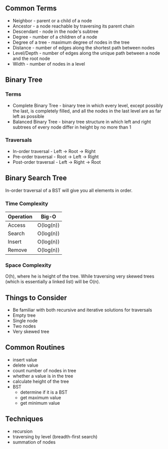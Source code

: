 ## Common Terms

- Neighbor - parent or a child of a node
- Ancestor - a node reachable by traversing its parent chain
- Descendant - node in the node's subtree
- Degree - number of a children of a node
- Degree of a tree - maximum degree of nodes in the tree
- Distance - number of edges along the shortest path between nodes
- Level/Depth - number of edges along the unique path between a node and the root node
- Width - number of nodes in a level

## Binary Tree

### Terms

- Complete Binary Tree - binary tree in which every level, except possibly the last, is completely filled, and all the nodes in the last level are as far left as possible
- Balanced Binary Tree - binary tree structure in which left and right subtrees of every node differ in height by no more than 1

### Traversals

- In-order traversal - Left -> Root -> Right
- Pre-order traversal - Root -> Left -> Right
- Post-order traversal - Left -> Right -> Root

## Binary Search Tree

In-order traversal of a BST will give you all elements in order.

### Time Complexity

| Operation | Big-O     |
| --------- | --------- |
| Access    | O(log(n)) |
| Search    | O(log(n)) |
| Insert    | O(log(n)) |
| Remove    | O(log(n)) |

### Space Complexity

O(h), where he is height of the tree. While traversing very skewed trees (which is essentially a linked list) will be O(n).

## Things to Consider

- Be familiar with both recursive and iterative solutions for traversals
- Empty tree
- Single node
- Two nodes
- Very skewed tree

## Common Routines

- insert value
- delete value
- count number of nodes in tree
- whether a value is in the tree
- calculate height of the tree
- BST
   - determine if it is a BST
   - get maximum value
   - get minimum value

## Techniques

- recursion
- traversing by level (breadth-first search)
- summation of nodes
